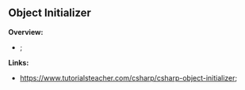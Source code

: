 ## Object Initializer

**Overview:**

- ;

**Links:**

- https://www.tutorialsteacher.com/csharp/csharp-object-initializer;
